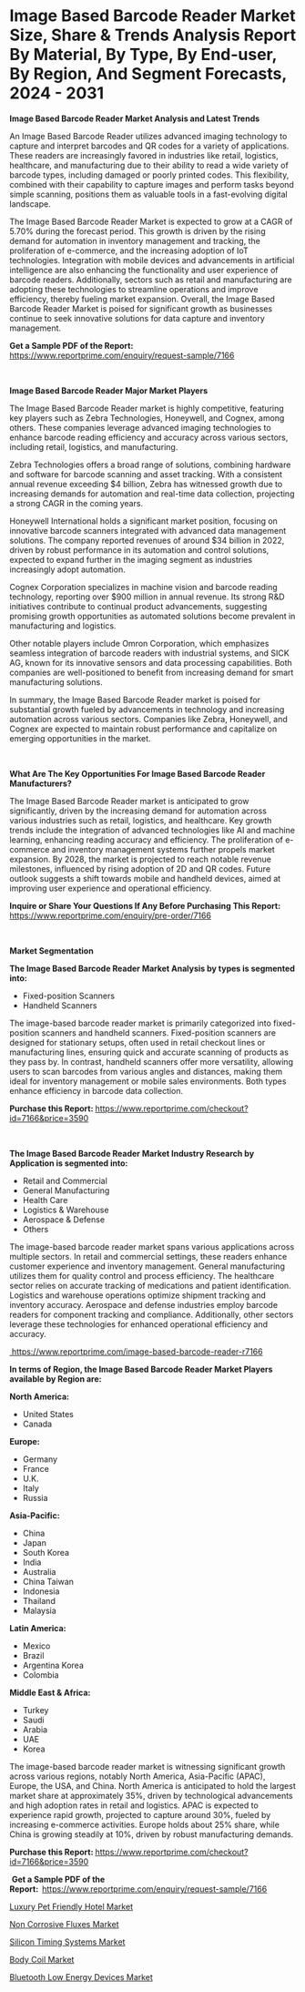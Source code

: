 <p><h1>Image Based Barcode Reader Market Size, Share & Trends Analysis Report By Material, By Type, By End-user, By Region, And Segment Forecasts, 2024 - 2031</h1></p><p><strong>Image Based Barcode Reader Market Analysis and Latest Trends</strong></p>
<p><p>An Image Based Barcode Reader utilizes advanced imaging technology to capture and interpret barcodes and QR codes for a variety of applications. These readers are increasingly favored in industries like retail, logistics, healthcare, and manufacturing due to their ability to read a wide variety of barcode types, including damaged or poorly printed codes. This flexibility, combined with their capability to capture images and perform tasks beyond simple scanning, positions them as valuable tools in a fast-evolving digital landscape.</p><p>The Image Based Barcode Reader Market is expected to grow at a CAGR of 5.70% during the forecast period. This growth is driven by the rising demand for automation in inventory management and tracking, the proliferation of e-commerce, and the increasing adoption of IoT technologies. Integration with mobile devices and advancements in artificial intelligence are also enhancing the functionality and user experience of barcode readers. Additionally, sectors such as retail and manufacturing are adopting these technologies to streamline operations and improve efficiency, thereby fueling market expansion. Overall, the Image Based Barcode Reader Market is poised for significant growth as businesses continue to seek innovative solutions for data capture and inventory management.</p></p>
<p><strong>Get a Sample PDF of the Report:&nbsp;</strong> <a href="https://www.reportprime.com/enquiry/request-sample/7166">https://www.reportprime.com/enquiry/request-sample/7166</a></p>
<p>&nbsp;</p>
<p><strong>Image Based Barcode Reader Major Market Players</strong></p>
<p><p>The Image Based Barcode Reader market is highly competitive, featuring key players such as Zebra Technologies, Honeywell, and Cognex, among others. These companies leverage advanced imaging technologies to enhance barcode reading efficiency and accuracy across various sectors, including retail, logistics, and manufacturing.</p><p>Zebra Technologies offers a broad range of solutions, combining hardware and software for barcode scanning and asset tracking. With a consistent annual revenue exceeding $4 billion, Zebra has witnessed growth due to increasing demands for automation and real-time data collection, projecting a strong CAGR in the coming years.</p><p>Honeywell International holds a significant market position, focusing on innovative barcode scanners integrated with advanced data management solutions. The company reported revenues of around $34 billion in 2022, driven by robust performance in its automation and control solutions, expected to expand further in the imaging segment as industries increasingly adopt automation.</p><p>Cognex Corporation specializes in machine vision and barcode reading technology, reporting over $900 million in annual revenue. Its strong R&D initiatives contribute to continual product advancements, suggesting promising growth opportunities as automated solutions become prevalent in manufacturing and logistics.</p><p>Other notable players include Omron Corporation, which emphasizes seamless integration of barcode readers with industrial systems, and SICK AG, known for its innovative sensors and data processing capabilities. Both companies are well-positioned to benefit from increasing demand for smart manufacturing solutions.</p><p>In summary, the Image Based Barcode Reader market is poised for substantial growth fueled by advancements in technology and increasing automation across various sectors. Companies like Zebra, Honeywell, and Cognex are expected to maintain robust performance and capitalize on emerging opportunities in the market.</p></p>
<p>&nbsp;</p>
<p><strong>What Are The Key Opportunities For Image Based Barcode Reader Manufacturers?</strong></p>
<p><p>The Image Based Barcode Reader market is anticipated to grow significantly, driven by the increasing demand for automation across various industries such as retail, logistics, and healthcare. Key growth trends include the integration of advanced technologies like AI and machine learning, enhancing reading accuracy and efficiency. The proliferation of e-commerce and inventory management systems further propels market expansion. By 2028, the market is projected to reach notable revenue milestones, influenced by rising adoption of 2D and QR codes. Future outlook suggests a shift towards mobile and handheld devices, aimed at improving user experience and operational efficiency.</p></p>
<p><strong>Inquire or Share Your Questions If Any Before Purchasing This Report:</strong> <a href="https://www.reportprime.com/enquiry/pre-order/7166">https://www.reportprime.com/enquiry/pre-order/7166</a></p>
<p>&nbsp;</p>
<p><strong>Market Segmentation</strong></p>
<p><strong>The Image Based Barcode Reader Market Analysis by types is segmented into:</strong></p>
<p><ul><li>Fixed-position Scanners</li><li>Handheld Scanners</li></ul></p>
<p><p>The image-based barcode reader market is primarily categorized into fixed-position scanners and handheld scanners. Fixed-position scanners are designed for stationary setups, often used in retail checkout lines or manufacturing lines, ensuring quick and accurate scanning of products as they pass by. In contrast, handheld scanners offer more versatility, allowing users to scan barcodes from various angles and distances, making them ideal for inventory management or mobile sales environments. Both types enhance efficiency in barcode data collection.</p></p>
<p><strong>Purchase this Report:&nbsp;</strong><a href="https://www.reportprime.com/checkout?id=7166&price=3590">https://www.reportprime.com/checkout?id=7166&price=3590</a></p>
<p>&nbsp;</p>
<p><strong>The Image Based Barcode Reader Market Industry Research by Application is segmented into:</strong></p>
<p><ul><li>Retail and Commercial</li><li>General Manufacturing</li><li>Health Care</li><li>Logistics & Warehouse</li><li>Aerospace & Defense</li><li>Others</li></ul></p>
<p><p>The image-based barcode reader market spans various applications across multiple sectors. In retail and commercial settings, these readers enhance customer experience and inventory management. General manufacturing utilizes them for quality control and process efficiency. The healthcare sector relies on accurate tracking of medications and patient identification. Logistics and warehouse operations optimize shipment tracking and inventory accuracy. Aerospace and defense industries employ barcode readers for component tracking and compliance. Additionally, other sectors leverage these technologies for enhanced operational efficiency and accuracy.</p></p>
<p><a href="https://www.reportprime.com/image-based-barcode-reader-r7166">&nbsp;https://www.reportprime.com/image-based-barcode-reader-r7166</a></p>
<p><strong>In terms of Region, the Image Based Barcode Reader Market Players available by Region are:</strong></p>
<p>
    <p> <strong> North America: </strong>
        <ul>
            <li>United States</li>
            <li>Canada</li>
        </ul>
        </p> 
    <p> <strong> Europe: </strong>
        <ul>
            <li>Germany</li>
            <li>France</li>
            <li>U.K.</li>
            <li>Italy</li>
            <li>Russia</li>
        </ul>
        </p> 
    <p> <strong> Asia-Pacific: </strong>
        <ul>
            <li>China</li>
            <li>Japan</li>
            <li>South Korea</li>
            <li>India</li>
            <li>Australia</li>
            <li>China Taiwan</li>
            <li>Indonesia</li>
            <li>Thailand</li>
            <li>Malaysia</li>
        </ul>
        </p> 
    <p> <strong> Latin America: </strong>
        <ul>
            <li>Mexico</li>
            <li>Brazil</li>
            <li>Argentina Korea</li>
            <li>Colombia</li>
        </ul>
        </p> 
    <p> <strong> Middle East & Africa: </strong>
        <ul>
            <li>Turkey</li>
            <li>Saudi</li>
            <li>Arabia</li>
            <li>UAE</li>
            <li>Korea</li>
        </ul>
    </p>
    </p>
<p><p>The image-based barcode reader market is witnessing significant growth across various regions, notably North America, Asia-Pacific (APAC), Europe, the USA, and China. North America is anticipated to hold the largest market share at approximately 35%, driven by technological advancements and high adoption rates in retail and logistics. APAC is expected to experience rapid growth, projected to capture around 30%, fueled by increasing e-commerce activities. Europe holds about 25% share, while China is growing steadily at 10%, driven by robust manufacturing demands.</p></p>
<p><strong>Purchase this Report: </strong><a href="https://www.reportprime.com/checkout?id=7166&price=3590">https://www.reportprime.com/checkout?id=7166&price=3590</a></p>
<p>&nbsp;<strong>Get a Sample PDF of the Report:&nbsp;&nbsp;</strong><a href="https://www.reportprime.com/enquiry/request-sample/7166">https://www.reportprime.com/enquiry/request-sample/7166</a></p>
<p><strong></strong></p>
<p><p><a href="https://medium.com/@luke.wilson7856/luxury-pet-friendly-hotel-market-a-global-and-regional-analysis-focus-on-region-country-level-7110cf8fd4e4?postPublishedType=initial">Luxury Pet Friendly Hotel Market</a></p><p><a href="https://issuu.com/reportprime-2/docs/non-corrosive-fluxes-market-size-20_21f2ee6ef57f9d">Non Corrosive Fluxes Market</a></p><p><a href="https://issuu.com/reportprime-2/docs/silicon-timing-systems-market-size-_1807ab38576dca">Silicon Timing Systems Market</a></p><p><a href="https://www.linkedin.com/pulse/body-coil-market-growth-outlook-from-2024-2031-projecting-61-0rsyf?trackingId=fFXUiURnRVeiVChFp3Cbag%3D%3D">Body Coil Market</a></p><p><a href="https://www.linkedin.com/pulse/bluetooth-low-energy-devices-industry-insights-report-analyzing-4gkme?trackingId=WhW8EZ%2BYToKBi%2FmiIA4iAA%3D%3D">Bluetooth Low Energy Devices Market</a></p></p>